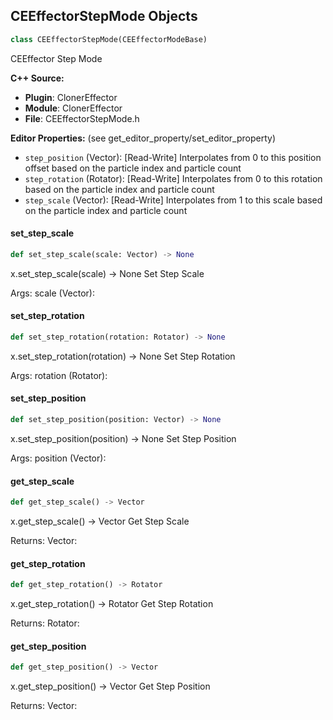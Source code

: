 ## CEEffectorStepMode Objects

```python
class CEEffectorStepMode(CEEffectorModeBase)
```

CEEffector Step Mode

**C++ Source:**

- **Plugin**: ClonerEffector
- **Module**: ClonerEffector
- **File**: CEEffectorStepMode.h

**Editor Properties:** (see get_editor_property/set_editor_property)

- ``step_position`` (Vector):  [Read-Write] Interpolates from 0 to this position offset based on the particle index and particle count
- ``step_rotation`` (Rotator):  [Read-Write] Interpolates from 0 to this rotation based on the particle index and particle count
- ``step_scale`` (Vector):  [Read-Write] Interpolates from 1 to this scale based on the particle index and particle count

<a id="unreal.CEEffectorStepMode.set_step_scale"></a>

#### set_step_scale

```python
def set_step_scale(scale: Vector) -> None
```

x.set_step_scale(scale) -> None
Set Step Scale

Args:
    scale (Vector):

<a id="unreal.CEEffectorStepMode.set_step_rotation"></a>

#### set_step_rotation

```python
def set_step_rotation(rotation: Rotator) -> None
```

x.set_step_rotation(rotation) -> None
Set Step Rotation

Args:
    rotation (Rotator):

<a id="unreal.CEEffectorStepMode.set_step_position"></a>

#### set_step_position

```python
def set_step_position(position: Vector) -> None
```

x.set_step_position(position) -> None
Set Step Position

Args:
    position (Vector):

<a id="unreal.CEEffectorStepMode.get_step_scale"></a>

#### get_step_scale

```python
def get_step_scale() -> Vector
```

x.get_step_scale() -> Vector
Get Step Scale

Returns:
    Vector:

<a id="unreal.CEEffectorStepMode.get_step_rotation"></a>

#### get_step_rotation

```python
def get_step_rotation() -> Rotator
```

x.get_step_rotation() -> Rotator
Get Step Rotation

Returns:
    Rotator:

<a id="unreal.CEEffectorStepMode.get_step_position"></a>

#### get_step_position

```python
def get_step_position() -> Vector
```

x.get_step_position() -> Vector
Get Step Position

Returns:
    Vector:

<a id="unreal.CEEffectorTargetMode"></a>